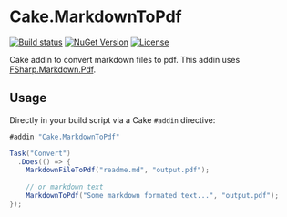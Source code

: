 # Cake.MarkdownToPdf
[![Build status](https://ci.appveyor.com/api/projects/status/gopqcygjgfumot9c?svg=true)](https://ci.appveyor.com/project/twenzel/cake-markdowntopdf) [![NuGet Version](http://img.shields.io/nuget/v/Cake.MarkdownToPdf.svg?style=flat)](https://www.nuget.org/packages/Cake.MarkdownToPdf/) [![License](https://img.shields.io/badge/license-MIT-blue.svg)](LICENSE.md)

Cake addin to convert markdown files to pdf. This addin uses [FSharp.Markdown.Pdf](https://github.com/theburningmonk/FSharp.Markdown.Pdf).

## Usage

Directly in your build script via a Cake `#addin` directive:

```csharp
#addin "Cake.MarkdownToPdf"

Task("Convert")
  .Does(() => {        
    MarkdownFileToPdf("readme.md", "output.pdf");
	
	// or markdown text
	MarkdownToPdf("Some markdown formated text...", "output.pdf");
});
```
